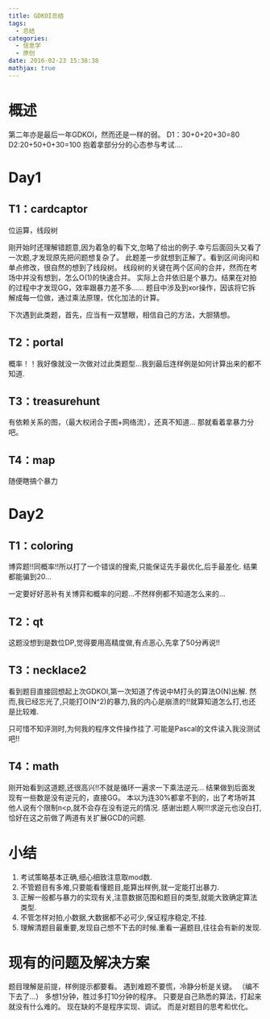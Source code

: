 ```yaml
---
title: GDKOI总结
tags:
  - 总结
categories:
  - 信息学
  - 原创
date: 2016-02-23 15:38:38
mathjax: true
---
```

# 概述
第二年亦是最后一年GDKOI，然而还是一样的弱。
D1：30+0+20+30=80    
D2:20+50+0+30=100
抱着拿部分分的心态参与考试....
# Day1
## T1：cardcaptor
位运算，线段树

刚开始时还理解错题意,因为着急的看下文,忽略了给出的例子.幸亏后面回头又看了一次题,才发现原先把问题想复杂了。
此题差一步就想到正解了。看到区间询问和单点修改，很自然的想到了线段树。
线段树的关键在两个区间的合并，然而在考场中并没有想到，怎么O(1)的快速合并。
实际上合并依旧是个暴力。结果在对拍的过程中才发现GG，效率跟暴力差不多......
题目中涉及到xor操作，因该将它拆解成每一位做，通过乘法原理，优化加法的计算。

下次遇到此类题，首先，应当有一双慧眼，相信自己的方法，大胆猜想。

## T2：portal
概率！！我好像就没一次做对过此类题型...我到最后连样例是如何计算出来的都不知道.

## T3：treasurehunt
有依赖关系的图，（最大权闭合子图+网络流），还真不知道...
那就看着拿暴力分吧。

## T4：map
随便瞎搞个暴力
# Day2
## T1：coloring
博弈题!!同概率!!所以打了一个错误的搜索,只能保证先手最优化,后手最差化.
结果都能骗到20...

一定要好好恶补有关博弈和概率的问题...不然样例都不知道怎么来的...
## T2：qt
这题没想到是数位DP,觉得要用高精度做,有点恶心,先拿了50分再说!!
## T3：necklace2
看到题目直接回想起上次GDKOI,第一次知道了传说中M打头的算法O(N)出解.
然而,我已经忘光了,只能打O(N^2)的暴力,我的内心是崩溃的!!就算知道怎么打,也还是比较难.

只可惜不知评测时,为何我的程序文件操作挂了.可能是Pascal的文件读入我没测试吧!!
## T4：math
刚开始看到这道题,还很高兴!!不就是循环一遍求一下乘法逆元...
结果做到后面发现有一些数是没有逆元的，直接GG。
本以为连30%都拿不到的，出了考场听其他人说有个限制n<p,就不会存在没有逆元的情况.
感谢出题人啊!!!求逆元也没白打,恰好在这之前做了两道有关扩展GCD的问题.

# 小结
1. 考试策略基本正确,细心细致注意取mod数.
2. 不管题目有多难,只要能看懂题目,能算出样例,就一定能打出暴力.
3. 正解一般都与暴力的实现有关,注意数据范围和题目的类型,就能大致确定算法类型.
4. 不管怎样对拍,小数据,大数据都不必可少,保证程序稳定,不挂.
5. 理解清题目最重要,发现自己想不下去的时候.重看一遍题目,往往会有新的发现.

# 现有的问题及解决方案
题目理解是前提，样例提示都要看。
遇到难题不要慌，冷静分析是关键。
（编不下去了...）
多想1分钟，胜过多打10分钟的程序。
只要是自己熟悉的算法，打起来就没有什么难的。
现在缺的不是程序实现、调试。
而是对题目的思考和优化。